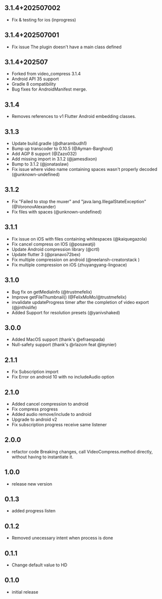 ## 3.1.4+202507002

- Fix & testing for ios (inprogress)

## 3.1.4+202507001

- Fix issue The plugin doesn't have a main class defined

## 3.1.4+202507

- Forked from video_compress 3.1.4
- Android API 35 support
- Gradle 8 compatibility
- Bug fixes for AndroidManifest merge.

## 3.1.4

- Removes references to v1 Flutter Android embedding classes.

## 3.1.3

- Update build.gradle (@dharambudh1)
- Bump up transcoder to 0.10.5 (@Ayman-Barghout)
- Add AGP 8 support (@Zazo032)
- Add missing import in 3.1.2 (@jamesdixon)
- Bump to 3.1.2 (@jonataslaw)
- Fix issue where video name containing spaces wasn't properly decoded (@unknown-undefined)

## 3.1.2

- Fix "Failed to stop the muxer" and "java.lang.IllegalStateException" (@VoronovAlexander)
- Fix files with spaces (@unknown-undefined)

## 3.1.1

- Fix issue on iOS with files containing whitespaces (@kaiquegazola)
- Fix cancel compress on IOS (@posawatji)
- Update Android compression library (@crtl)
- Update flutter 3 (@pranavo72bex)
- Fix multiple compression on android (@neelansh-creatorstack )
- Fix multiple compression on iOS (zhuyangyang-lingoace)

## 3.1.0

- Bug fix on getMediaInfo (@trustmefelix)
- Improve getFileThumbnail() (@FelixMoMo/@trustmefelix)
- invalidate updateProgress timer after the completion of video export (@jinthislife)
- Added Support for resolution presets (@yanivshaked)

## 3.0.0

- Added MacOS support (thank's @efraespada)
- Null-safety support (thank's @rlazom feat @leynier)

## 2.1.1

- Fix Subscription import
- Fix Error on android 10 with no includeAudio option

## 2.1.0

- Added cancel compression to android
- Fix compress progress
- Added audio remove/include to android
- Upgrade to android v2
- Fix subscription progress receive same listener

## 2.0.0

- refactor code
  Breaking changes, call VideoCompress.method directly, without having to instantiate it.

## 1.0.0

- release new version

## 0.1.3

- added progress listen

## 0.1.2

- Removed unecessary intent when process is done

## 0.1.1

- Change default value to HD

## 0.1.0

- initial release
